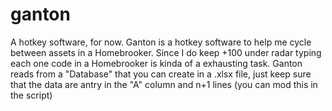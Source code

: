 # ganton
A hotkey software, for now.
Ganton is a hotkey software to help me cycle between assets in a Homebrooker.
Since I do keep +100 under radar typing each one code in a Homebrooker is kinda of a exhausting task.
Ganton reads from a "Database" that you can create in a .xlsx file, just keep sure that the data are antry in the "A" column and n+1 lines (you can mod this in the script)
